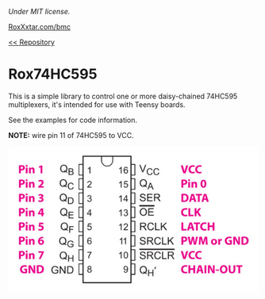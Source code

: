*Under MIT license.*

[RoxXxtar.com/bmc](https://www.roxxxtar.com/bmc)

[<< Repository](../README.md)

# Rox74HC595

This is a simple library to control one or more daisy-chained 74HC595 multiplexers, it's intended for use with Teensy boards.

See the examples for code information.

**NOTE:** wire pin 11 of 74HC595 to VCC.

![74HC165 wiring instructions](../images/74hc595-wiring.jpg)
